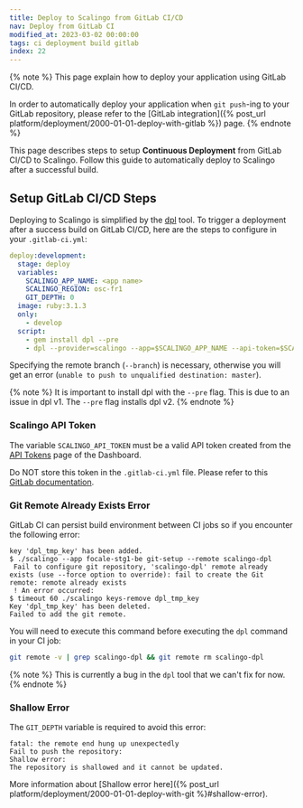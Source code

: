 ```yaml
---
title: Deploy to Scalingo from GitLab CI/CD
nav: Deploy from GitLab CI
modified_at: 2023-03-02 00:00:00
tags: ci deployment build gitlab
index: 22
---
```


{% note %}
This page explain how to deploy your application using GitLab CI/CD.

In order to automatically deploy your application when `git push`-ing
to your GitLab repository, please refer to the
[GitLab integration]({% post_url
platform/deployment/2000-01-01-deploy-with-gitlab %}) page.
{% endnote %}

This page describes steps to setup **Continuous Deployment** from GitLab CI/CD
to Scalingo. Follow this guide to automatically deploy to Scalingo after a
successful build.

## Setup GitLab CI/CD Steps

Deploying to Scalingo is simplified by the
[dpl](https://github.com/travis-ci/dpl#scalingo) tool. To trigger a deployment
after a success build on GitLab CI/CD, here are the steps to configure in your
`.gitlab-ci.yml`:

```yaml
deploy:development:
  stage: deploy
  variables:
    SCALINGO_APP_NAME: <app name>
    SCALINGO_REGION: osc-fr1
    GIT_DEPTH: 0
  image: ruby:3.1.3
  only:
    - develop
  script:
    - gem install dpl --pre
    - dpl --provider=scalingo --app=$SCALINGO_APP_NAME --api-token=$SCALINGO_API_TOKEN --region=$SCALINGO_REGION --branch=refs/heads/master
```

Specifying the remote branch (```--branch```) is necessary, otherwise you will get an error (```unable to push to unqualified destination: master```).

{% note %}
It is important to install dpl with the `--pre` flag. This is due to an issue in
dpl v1. The `--pre` flag installs dpl v2.
{% endnote %}

### Scalingo API Token

The variable `SCALINGO_API_TOKEN` must be a valid API token created from the
[API Tokens](https://dashboard.scalingo.com/account/tokens) page of the Dashboard.

Do NOT store this token in the `.gitlab-ci.yml` file. Please refer to this
[GitLab documentation](https://docs.gitlab.com/ee/ci/examples/deployment/index.html#storing-api-keys).

### Git Remote Already Exists Error

GitLab CI can persist build environment between CI jobs so if you encounter the following error:
```
key 'dpl_tmp_key' has been added.
$ ./scalingo --app focale-stg1-be git-setup --remote scalingo-dpl
 Fail to configure git repository, 'scalingo-dpl' remote already exists (use --force option to override): fail to create the Git remote: remote already exists
 ! An error occurred:
$ timeout 60 ./scalingo keys-remove dpl_tmp_key
Key 'dpl_tmp_key' has been deleted.
Failed to add the git remote.
```

You will need to execute this command before executing the `dpl` command in your CI job:
```bash
git remote -v | grep scalingo-dpl && git remote rm scalingo-dpl
```
{% note %}
This is currently a bug in the `dpl` tool that we can't fix for now.
{% endnote %}

### Shallow Error

The `GIT_DEPTH` variable is required to avoid this error:
```
fatal: the remote end hung up unexpectedly
Fail to push the repository:
Shallow error:
The repository is shallowed and it cannot be updated.
```

More information about [Shallow error here]({% post_url
platform/deployment/2000-01-01-deploy-with-git %}#shallow-error).
